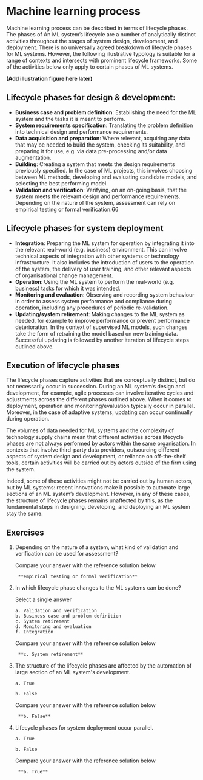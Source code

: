 # Machine learning process

Machine learning process can be described in terms of lifecycle phases. The phases of An ML system’s lifecycle are a number of analytically distinct activities throughout the stages of system design, development, and deployment. There is no universally agreed breakdown of lifecycle phases for ML systems. However, the following illustrative typology is suitable for a range of contexts and intersects with prominent lifecycle frameworks. Some of the activities below only apply to certain phases of ML systems.

**(Add illustration figure here later)**

## Lifecycle phases for design & development:

- **Business case and problem definition**: Establishing the need for the ML system and the tasks it is meant to perform.
- **System requirements specification**: Translating the problem definition into technical design and performance requirements.
- **Data acquisition and preparation**: Where relevant, acquiring any data that may be needed to build the system, checking its suitability, and preparing it for use, e.g. via data pre-processing and/or data augmentation.
- **Building**: Creating a system that meets the design requirements previously specified. In the case of ML projects, this involves choosing between ML methods, developing and evaluating candidate models, and selecting the best performing model.
- **Validation and verification**: Verifying, on an on-going basis, that the system meets the relevant design and performance requirements. Depending on the nature of the system, assessment can rely on empirical testing or formal verification.66

## Lifecycle phases for system deployment

- **Integration**: Preparing the ML system for operation by integrating it into the relevant real-world (e.g. business) environment. This can involve technical aspects of integration with other systems or technology infrastructure. It also includes the introduction of users to the operation of the system, the delivery of user training, and other relevant aspects of organisational change management.
- **Operation**: Using the ML system to perform the real-world (e.g. business) tasks for which it was intended.
- **Monitoring and evaluation**: Observing and recording system behaviour in order to assess system performance and compliance during operation, including any procedures of periodic re-validation.
- **Updating/system retirement**: Making changes to the ML system as needed, for example to improve performance or prevent performance deterioration. In the context of supervised ML models, such changes take the form of retraining the model based on new training data. Successful updating is followed by another iteration of lifecycle steps outlined above.

## Execution of lifecycle phases

The lifecycle phases capture activities that are conceptually distinct, but do not necessarily occur in succession. During an ML system’s design and development, for example, agile processes can involve iterative cycles and adjustments across the different phases outlined above. When it comes to deployment, operation and monitoring/evaluation typically occur in parallel. Moreover, in the case of adaptive systems, updating can occur continually during operation.

The volumes of data needed for ML systems and the complexity of technology supply chains mean that different activities across lifecycle phases are not always performed by actors within the same organisation. In contexts that involve third-party data providers, outsourcing different aspects of system design and development, or reliance on off-the-shelf tools, certain activities will be carried out by actors outside of the firm using the system.

Indeed, some of these activities might not be carried out by human actors, but by ML systems: recent innovations make it possible to automate large sections of an ML system’s development. However, in any of these cases, the structure of lifecycle phases remains unaffected by this, as the fundamental steps in designing, developing, and deploying an ML system stay the same.

## Exercises


1. Depending on the nature of a system, what kind of validation and verification can be used for assessment?

    Compare your answer with the reference solution below
   ```{toggle}
    **empirical testing or formal verification**
   ```

2. In which lifecycle phase changes to the ML systems can be done?

   Select a single answer

       a. Validation and verification
       b. Business case and problem definition
       c. System retirement
       d. Monitoring and evaluation
       f. Integration

    Compare your answer with the reference solution below
   ```{toggle}
    **c. System retirement**
   ```

3. The structure of the lifecycle phases are affected by the automation of large section of an ML system's development.

       a. True

       b. False
    Compare your answer with the reference solution below
   ```{toggle}
    **b. False**
   ```

4. Lifecycle phases for system deployment occur parallel.

       a. True

       b. False
    Compare your answer with the reference solution below
   ```{toggle}
    **a. True**
   ```
